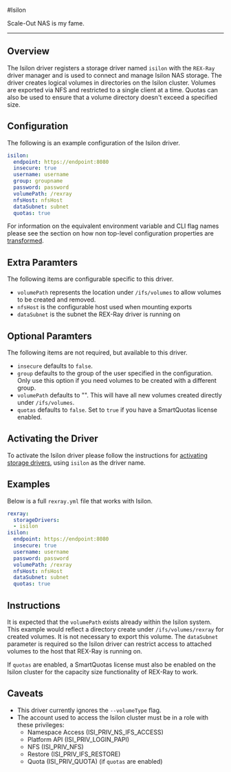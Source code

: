 #Isilon

Scale-Out NAS is my fame.

---

## Overview
The Isilon driver registers a storage driver named `isilon` with the `REX-Ray`
driver manager and is used to connect and manage Isilon NAS storage.  The driver creates logical volumes in directories on the Isilon cluster.  Volumes are exported via NFS and restricted to a single client at a time.  Quotas can also be used to ensure that a volume directory doesn't exceed a specified size.

## Configuration
The following is an example configuration of the Isilon driver.

```yaml
isilon:
  endpoint: https://endpoint:8080
  insecure: true
  username: username
  group: groupname
  password: password
  volumePath: /rexray
  nfsHost: nfsHost
  dataSubnet: subnet
  quotas: true
```

For information on the equivalent environment variable and CLI flag names
please see the section on how non top-level configuration properties are
[transformed](./config/#all-other-properties).

## Extra Paramters
The following items are configurable specific to this driver.

 - `volumePath` represents the location under `/ifs/volumes` to allow volumes to be created and removed.
 - `nfsHost` is the configurable host used when mounting exports
 - `dataSubnet` is the subnet the REX-Ray driver is running on

## Optional Paramters
The following items are not required, but available to this driver.

 - `insecure` defaults to `false`.
 - `group` defaults to the group of the user specified in the configuration.  Only use this option if you need volumes to be created with a different group.
 - `volumePath` defaults to "".  This will have all new volumes created directly under `/ifs/volumes`.
 - `quotas` defaults to `false`.  Set to `true` if you have a SmartQuotas license enabled.

## Activating the Driver
To activate the Isilon driver please follow the instructions for
[activating storage drivers](/user-guide/config#activating-storage-drivers),
using `isilon` as the driver name.

## Examples
Below is a full `rexray.yml` file that works with Isilon.

```yaml
rexray:
  storageDrivers:
  - isilon
isilon:
  endpoint: https://endpoint:8080
  insecure: true
  username: username
  password: password
  volumePath: /rexray
  nfsHost: nfsHost
  dataSubnet: subnet
  quotas: true
```

## Instructions
It is expected that the `volumePath` exists already within the Isilon system.  This example would reflect a directory create under `/ifs/volumes/rexray` for created volumes.  It is not necessary to export this volume.  The `dataSubnet` parameter is required so the Isilon driver can restrict access to attached volumes to the host that REX-Ray is running on.

If `quotas` are enabled, a SmartQuotas license must also be enabled on the Isilon cluster for the capacity size functionality of REX-Ray to work.

## Caveats

- This driver currently ignores the `--volumeType` flag.
- The account used to access the Isilon cluster must be in a role with these privileges:
	- Namespace Access (ISI_PRIV_NS_IFS_ACCESS)
	- Platform API (ISI_PRIV_LOGIN_PAPI)
	- NFS (ISI_PRIV_NFS)
	- Restore (ISI_PRIV_IFS_RESTORE)
	- Quota (ISI_PRIV_QUOTA)    (if `quotas` are enabled)

